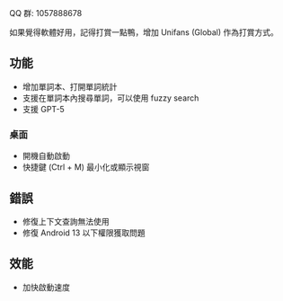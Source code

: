 QQ 群: 1057888678

如果覺得軟體好用，記得打賞一點鴨，增加 Unifans (Global) 作為打賞方式。

## 功能

*   增加單詞本、打開單詞統計
*   支援在單詞本內搜尋單詞，可以使用 fuzzy search
*   支援 GPT-5

### 桌面

*   開機自動啟動
*   快捷鍵 (Ctrl + M) 最小化或顯示視窗

## 錯誤

*   修復上下文查詢無法使用
*   修復 Android 13 以下權限獲取問題

## 效能

*   加快啟動速度
